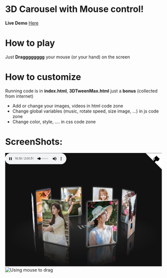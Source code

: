 # 3D Carousel with Mouse control!

**Live Demo** [Here](https://hoangtran0410.github.io/3DCarousel/)

# How to play
Just **Dragggggggg** your mouse (or your hand) on the screen

# How to customize
Running code is in **index.html**, **3DTweenMax.html** just a **bonus** (collected from internet)

 - Add or change your images, videos in html code zone
 - Change global variables (music, rotate speed, size image, ...) in js code zone
 - Change color, style, .... in css code zone

# ScreenShots:
![Using mouse to drag](./screenshots/screenshot.png)
![Using mouse to drag](./screenshots/screenshot1.gif)